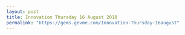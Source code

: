 ```yaml
---
layout: post
title: Innovation Thursday 16 August 2018
permalink: "https://gems.gevme.com/Innovation-Thursday-16august"
---
```


